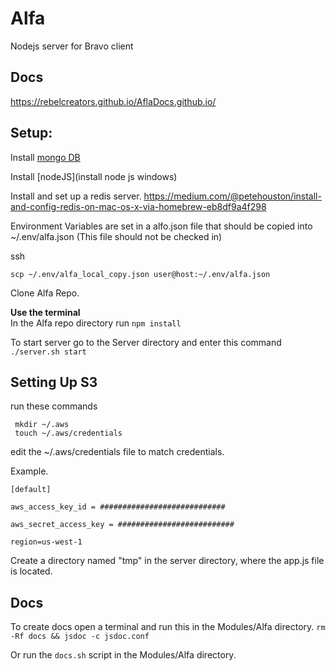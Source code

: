 # Alfa
Nodejs server for Bravo client

## Docs

https://rebelcreators.github.io/AflaDocs.github.io/

## Setup:

Install [mongo DB](https://docs.mongodb.com/manual/installation/)

Install [nodeJS](install node js windows)

Install and set up a redis server.
https://medium.com/@petehouston/install-and-config-redis-on-mac-os-x-via-homebrew-eb8df9a4f298

Environment Variables are set in a alfo.json file
that should be copied into ~/.env/alfa.json (This file should not be checked in)

ssh</p>
`scp ~/.env/alfa_local_copy.json user@host:~/.env/alfa.json`


Clone Alfa Repo.

**Use the terminal**<br>
In the Alfa repo directory run `npm install`

To start server go to the Server directory and enter this command `./server.sh start`

## Setting Up S3

 run these commands 
``` 
 mkdir ~/.aws
 touch ~/.aws/credentials

 ```

  edit the ~/.aws/credentials file to match credentials.

 Example.

``` 
[default]

aws_access_key_id = ############################

aws_secret_access_key = ##########################

region=us-west-1

```

  Create a directory named "tmp" in the server directory,  where the app.js file is located.
  

## Docs

To create docs open a terminal and run this in the Modules/Alfa directory.
`rm -Rf docs && jsdoc -c jsdoc.conf`

Or run the `docs.sh` script in the Modules/Alfa directory.
